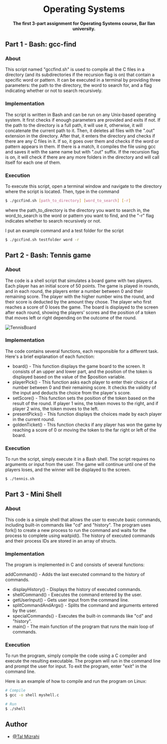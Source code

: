 <h1 align="center">
  Operating Systems
  <br>
</h1>

<h4 align="center">The first 3-part assignment for Operating Systems course, Bar Ilan university.

## Part 1 - Bash: gcc-find
### About
This script named "gccfind.sh" is used to compile all the C files in a directory (and its subdirectories if the recursion flag is on) that contain a specific word or pattern. It can be executed in a terminal by providing three parameters: the path to the directory, the word to search for, and a flag indicating whether or not to search recursively.

### Implementation

The script is written in Bash and can be run on any Unix-based operating system. It first checks if enough parameters are provided and exits if not. If the path to the directory is a full path, it will use it, otherwise, it will concatenate the current path to it. Then, it deletes all files with the ".out" extension in the directory. After that, it enters the directory and checks if there are any C files in it. If so, it goes over them and checks if the word or pattern appears in them. If there is a match, it compiles the file using gcc and saves it with the same name but with ".out" suffix. If the recursion flag is on, it will check if there are any more folders in the directory and will call itself for each one of them.

### Execution
To execute this script, open a terminal window and navigate to the directory where the script is located. Then, type in the command

```bash
$ ./gccfind.sh [path_to_directory] [word_to_search] [-r]
```
where the path_to_directory is the directory you want to search in, the word_to_search is the word or pattern you want to find, and the "-r" flag indicates whether to search recursively or not.

I put an example command and a test folder for the script

```bash
$ ./gccfind.sh testfolder word -r
```
## Part 2 - Bash: Tennis game
### About
The code is a shell script that simulates a board game with two players. Each player has an initial score of 50 points. The game is played in rounds, and in each round, the players enter a number between 0 and their remaining score. The player with the higher number wins the round, and their score is deducted by the amount they chose. The player who first reaches a score of 0 loses the game. The board is displayed to the screen after each round, showing the players' scores and the position of a token that moves left or right depending on the outcome of the round.

![TennisBoard](https://user-images.githubusercontent.com/92651125/187092788-ba91ed10-3f83-4096-abcf-27a88c23179a.png) 

### Implementation
The code contains several functions, each responsible for a different task. Here's a brief explanation of each function:

 * board() - This function displays the game board to the screen. It consists of an upper and lower part, and the position of the token is displayed based on the value of the $position variable.
 * playerPick() - This function asks each player to enter their choice of a number between 0 and their remaining score. It checks the validity of the input and deducts the choice from the player's score.
 * setScore() - This function sets the position of the token based on the result of the round. If player 1 wins, the token moves to the right, and if player 2 wins, the token moves to the left.
 * presentPicks() - This function displays the choices made by each player in the current round.
 * goldenTicket() - This function checks if any player has won the game by reaching a score of 0 or moving the token to the far right or left of the board.

### Execution

To run the script, simply execute it in a Bash shell. The script requires no arguments or input from the user. The game will continue until one of the players loses, and the winner will be displayed to the screen.

```bash
$ ./tennis.sh
```

## Part 3 - Mini Shell
### About
This code is a simple shell that allows the user to execute basic commands, including built-in commands like "cd" and "history". The program uses fork() to create a new process to run the command and waits for the process to complete using waitpid(). The history of executed commands and their process IDs are stored in an array of structs.

### Implementation
The program is implemented in C and consists of several functions:

addCommand() - Adds the last executed command to the history of commands.
 * displayHistory() - Displays the history of executed commands.
 * shellCommand() - Executes the command entered by the user.
 * getUserInput() - Gets user input from the command line.
 * splitCommandAndArgs() - Splits the command and arguments entered by the user.
 * specialCommands() - Executes the built-in commands like "cd" and "history".
 * main() - The main function of the program that runs the main loop of commands.
 
### Execution

To run the program, simply compile the code using a C compiler and execute the resulting executable. The program will run in the command line and prompt the user for input. To exit the program, enter "exit" in the command line.

Here is an example of how to compile and run the program on Linux:

```bash
# Compile
$ gcc -o shell myshell.c
```
```bash
# Run
$ ./shell
```

## Author
* [@Tal Mizrahi](https://github.com/TalMizrahii)

